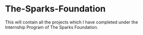 # The-Sparks-Foundation
This will contain all the projects which I have completed under the Internship Program of The Sparks Foundation.
